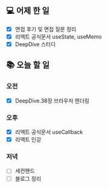 ## 💻 어제 한 일

- [x] 면접 후기 및 면접 질문 정리
- [x] 리액트 공식문서 useState, useMemo
- [x] DeepDive 스터디

## 📚 오늘 할 일

### 오전

- [x] DeepDive.38장 브라우저 렌더링

### 오후

- [x] 리액트 공식문서 useCallback
- [x] 리액트 인강

### 저녁

- [ ] 세컨핸드
- [ ] 블로그 정리
